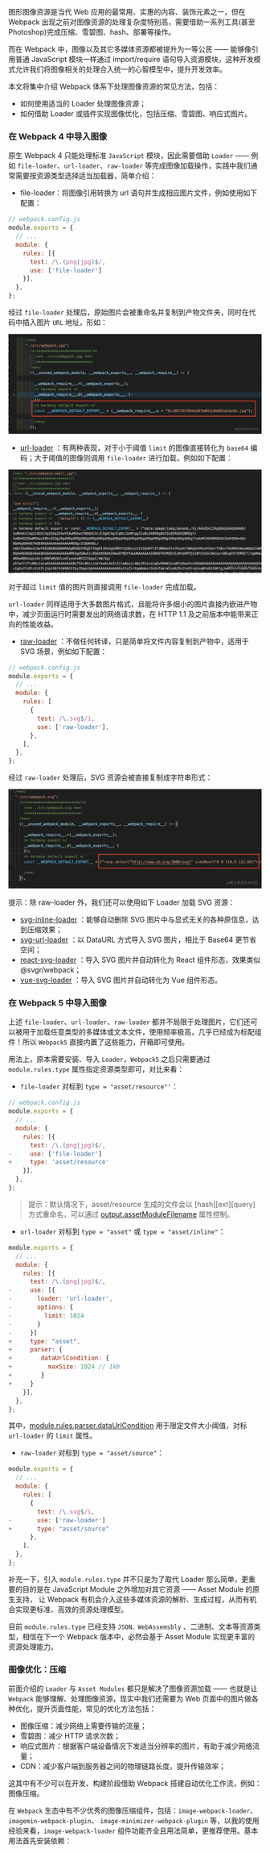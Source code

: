 图形图像资源是当代 Web 应用的最常用、实惠的内容、装饰元素之一，但在 Webpack 出现之前对图像资源的处理复杂度特别高，需要借助一系列工具(甚至 Photoshop)完成压缩、雪碧图、hash、部署等操作。

而在 Webpack 中，图像以及其它多媒体资源都被提升为一等公民 —— 能够像引用普通 JavaScript 模块一样通过 import/require 语句导入资源模块，这种开发模式允许我们将图像相关的处理合入统一的心智模型中，提升开发效率。

本文将集中介绍 Webpack 体系下处理图像资源的常见方法，包括：

* 如何使用适当的 Loader 处理图像资源； 
* 如何借助 Loader 或插件实现图像优化，包括压缩、雪碧图、响应式图片。

### 在 Webpack 4 中导入图像

原生 Webpack 4 只能处理标准 `JavaScript` 模块，因此需要借助 `Loader` —— 例如 `file-loader`、`url-loader`、`raw-loader` 等完成图像加载操作，实践中我们通常需要按资源类型选择适当加载器，简单介绍：

* file-loader：将图像引用转换为 url 语句并生成相应图片文件，例如使用如下配置：

```js
// webpack.config.js
module.exports = {
  // ...
  module: {
    rules: [{
      test: /\.(png|jpg)$/,
      use: ['file-loader']
    }],
  },
};
```

经过 `file-loader` 处理后，原始图片会被重命名并复制到产物文件夹，同时在代码中插入图片 `URL` 地址，形如：

![img.png](img.png)

* [url-loader](https://v4.webpack.js.org/loaders/url-loader/) ：有两种表现，对于小于阈值 `limit` 的图像直接转化为 `base64` 编码；大于阈值的图像则调用 `file-loader` 进行加载，例如如下配置：

![img_1.png](img_1.png)

对于超过 `limit` 值的图片则直接调用 `file-loader` 完成加载。

`url-loader` 同样适用于大多数图片格式，且能将许多细小的图片直接内嵌进产物中，减少页面运行时需要发出的网络请求数，在 HTTP 1.1 及之前版本中能带来正向的性能收益。

* [raw-loader](https://v4.webpack.js.org/loaders/raw-loader) ：不做任何转译，只是简单将文件内容复制到产物中，适用于 SVG 场景，例如如下配置：

```js
// webpack.config.js
module.exports = {
  // ...
  module: {
    rules: [
      {
        test: /\.svg$/i,
        use: ['raw-loader'],
      },
    ],
  },
};
```

经过 `raw-loader` 处理后，SVG 资源会被直接复制成字符串形式：

![img_2.png](img_2.png)

提示：除 raw-loader 外，我们还可以使用如下 Loader 加载 SVG 资源：

* [svg-inline-loader](https://www.npmjs.com/package/svg-inline-loader) ：能够自动删除 SVG 图片中与显式无关的各种原信息，达到压缩效果；
* [svg-url-loader](https://www.npmjs.com/package/svg-url-loader) ：以 DataURL 方式导入 SVG 图片，相比于 Base64 更节省空间；
* [react-svg-loader](https://www.npmjs.com/package/react-svg-loader) ：导入 SVG 图片并自动转化为 React 组件形态，效果类似 @svgr/webpack；
* [vue-svg-loader](https://www.npmjs.com/package/vue-svg-loader) ：导入 SVG 图片并自动转化为 Vue 组件形态。


### 在 Webpack 5 中导入图像

上述 `file-loader`、`url-loader`、`raw-loader` 都并不局限于处理图片，它们还可以被用于加载任意类型的多媒体或文本文件，使用频率极高，几乎已经成为标配组件！所以 `Webpack5` 直接内置了这些能力，开箱即可使用。


用法上，原本需要安装、导入 `Loader`，`Webpack5` 之后只需要通过 `module.rules.type` 属性指定资源类型即可，对比来看：

* `file-loader` 对标到 `type = "asset/resource"'`：

```js
// webpack.config.js
module.exports = {
  // ...
  module: {
    rules: [{
      test: /\.(png|jpg)$/,
-     use: ['file-loader']
+     type: 'asset/resource'
    }],
  },
};
```

> 提示：默认情况下，asset/resource 生成的文件会以 \[hash]\[ext]\[query] 方式重命名，可以通过 [output.assetModuleFilename](https://webpack.js.org/configuration/output/#outputassetmodulefilename) 属性控制。

* `url-loader` 对标到 `type = "asset"` 或 `type = "asset/inline"`：

```js
module.exports = {
  // ...
  module: {
    rules: [{
      test: /\.(png|jpg)$/,
-     use: [{
-       loader: 'url-loader',
-       options: {
-         limit: 1024
-       }
-     }]
+     type: "asset",
+     parser: {
+        dataUrlCondition: {
+          maxSize: 1024 // 1kb
+        }
+     }
    }],
  },
};
```

其中，[module.rules.parser.dataUrlCondition](https://webpack.js.org/configuration/module/#ruleparserdataurlcondition) 用于限定文件大小阈值，对标 `url-loader` 的 `limit` 属性。

* `raw-loader` 对标到 `type = "asset/source"`：

```js
module.exports = {
  // ...
  module: {
    rules: [
      {
        test: /\.svg$/i,
-       use: ['raw-loader']
+       type: "asset/source"
      },
    ],
  },
};
```

补充一下，引入 `module.rules.type` 并不只是为了取代 Loader 那么简单，更重要的目的是在 JavaScript Module 之外增加对其它资源 —— Asset Module 的原生支持， 让 Webpack 有机会介入这些多媒体资源的解析、生成过程，从而有机会实现更标准、高效的资源处理模型。

目前 `module.rules.type` 已经支持 `JSON、WebAssemsbly` 、二进制、文本等资源类型，相信在下一个 Webpack 版本中，必然会基于 Asset Module 实现更丰富的资源处理能力。

### 图像优化：压缩

前面介绍的 `Loader` 与 `Asset Modules` 都只是解决了图像资源加载 —— 也就是让 `Webpack` 能够理解、处理图像资源，现实中我们还需要为 Web 页面中的图片做各种优化，提升页面性能，常见的优化方法包括：

* 图像压缩：减少网络上需要传输的流量； 
* 雪碧图：减少 HTTP 请求次数； 
* 响应式图片：根据客户端设备情况下发适当分辨率的图片，有助于减少网络流量； 
* CDN：减少客户端到服务器之间的物理链路长度，提升传输效率；

这其中有不少可以在开发、构建阶段借助 Webpack 搭建自动优化工作流，例如：图像压缩。

在 `Webpack` 生态中有不少优秀的图像压缩组件，包括：`image-webpack-loader`、 `imagemin-webpack-plugin`、 `image-minimizer-webpack-plugin` 等，以我的使用经验来看，`image-webpack-loader` 组件功能齐全且用法简单，更推荐使用。基本用法首先安装依赖：










